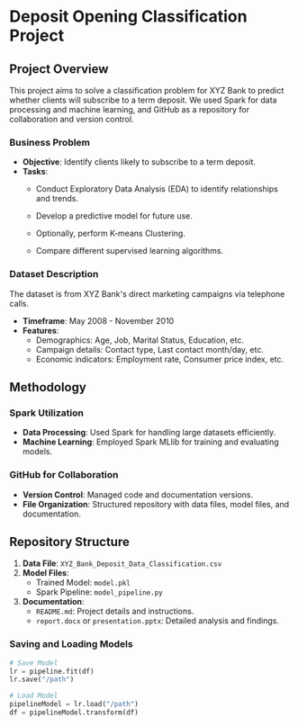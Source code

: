 # Deposit Opening Classification Project

## Project Overview
This project aims to solve a classification problem for XYZ Bank to predict whether clients will subscribe to a term deposit. We used Spark for data processing and machine learning, and GitHub as a repository for collaboration and version control.

### Business Problem
- **Objective**: Identify clients likely to subscribe to a term deposit.
- **Tasks**:
  - Conduct Exploratory Data Analysis (EDA) to identify relationships and trends.
  
  - Develop a predictive model for future use.
  - Optionally, perform K-means Clustering.
  - Compare different supervised learning algorithms.

### Dataset Description
The dataset is from XYZ Bank's direct marketing campaigns via telephone calls.
- **Timeframe**: May 2008 - November 2010
- **Features**:
  - Demographics: Age, Job, Marital Status, Education, etc.
  - Campaign details: Contact type, Last contact month/day, etc.
  - Economic indicators: Employment rate, Consumer price index, etc.

## Methodology
### Spark Utilization
- **Data Processing**: Used Spark for handling large datasets efficiently.
- **Machine Learning**: Employed Spark MLlib for training and evaluating models.

### GitHub for Collaboration
- **Version Control**: Managed code and documentation versions.
- **File Organization**: Structured repository with data files, model files, and documentation.

## Repository Structure
1. **Data File**: `XYZ_Bank_Deposit_Data_Classification.csv`
2. **Model Files**:
   - Trained Model: `model.pkl`
   - Spark Pipeline: `model_pipeline.py`
3. **Documentation**:
   - `README.md`: Project details and instructions.
   - `report.docx` or `presentation.pptx`: Detailed analysis and findings.

### Saving and Loading Models
```python
# Save Model
lr = pipeline.fit(df)
lr.save("/path")

# Load Model
pipelineModel = lr.load("/path")
df = pipelineModel.transform(df)


